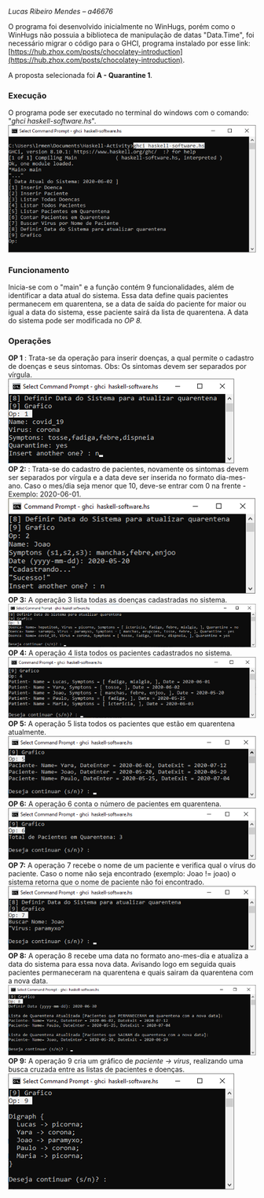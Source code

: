 _Lucas Ribeiro Mendes – a46676_

O programa foi desenvolvido inicialmente no WinHugs, porém como o WinHugs não possuia a biblioteca de manipulação de datas &quot;Data.Time&quot;, foi necessário migrar o código para o GHCI, programa instalado por esse link: [https://hub.zhox.com/posts/chocolatey-introduction](https://hub.zhox.com/posts/chocolatey-introduction).

A proposta selecionada foi **A - Quarantine 1**.

### Execução
O programa pode ser executado no terminal do windows com o comando:
 &quot;_ghci haskell-software.hs_&quot;.
 ![](examples/image1.png)

### Funcionamento
Inicia-se com o &quot;main&quot; e a função contém 9 funcionalidades, além de identificar a data atual do sistema. Essa data define quais pacientes permanecem em quarentena, se a data de saída do paciente for maior ou igual a data do sistema, esse paciente sairá da lista de quarentena. A data do sistema pode ser modificada no _OP 8._

### Operações
**OP 1** : Trata-se da operação para inserir doenças, a qual permite o cadastro de doenças e seus sintomas. Obs: Os sintomas devem ser separados por vírgula.
![](examples/image2.png)
<br/>
**OP 2:** : Trata-se do cadastro de pacientes, novamente os sintomas devem ser separados por vírgula e a data deve ser inserida no formato dia-mes-ano.
Caso o mes/dia seja menor que 10, deve-se entrar com 0 na frente - Exemplo: 2020-06-01.
![](examples/image3.png)
<br/>
**OP 3:** A operação 3 lista todas as doenças cadastradas no sistema.
![](examples/image4.png)
<br/>
**OP 4:** A operação 4 lista todos os pacientes cadastrados no sistema.
![](examples/image5.png)
<br/>
**OP 5:** A operação 5 lista todos os pacientes que estão em quarentena atualmente.
![](examples/image6.png)
<br/>
**OP 6:** A operação 6 conta o número de pacientes em quarentena.
![](examples/image7.png)
<br/>
**OP 7:** A operação 7 recebe o nome de um paciente e verifica qual o vírus do paciente. Caso o nome não seja encontrado (exemplo: Joao != joao) o sistema retorna que o nome de paciente não foi encontrado.
![](examples/image8.png)
<br/>
**OP 8:** A operação 8 recebe uma data no formato ano-mes-dia e atualiza a data do sistema para essa nova data. Avisando logo em seguida quais pacientes permaneceram na quarentena e quais sairam da quarentena com a nova data.
![](examples/image9.png)
<br/>
**OP 9:** A operação 9 cria um gráfico de *paciente -> virus*, realizando uma busca cruzada entre as listas de pacientes e doenças.
![](examples/image10.png)